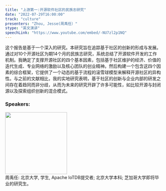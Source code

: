 ```yaml
---
title: "上游第一:开源软件社区的民族志研究"
date: "2022-07-29T16:00:00"
track: "culture"
presenters: "Zhou, Jesse(周禹任）"
stype: "英文演讲"
speechLink: "https://www.youtube.com/embed/-NU7zl2p1NQ"
---
```

这个报告是基于一个深入的研究。本研究旨在追踪基于社区的创新的形成与发展。通过对10个开源社区为期14个月的民族志研究，系统总结了开源软件开发的工作机制。我确定了支撑开源社区的四个基本因素，包括基于社区维护的经济、价值的迭代生成、专业网络的激励以及核心团队的创业精神。然后构建一个包含这四个因素的综合框架，它提供了一个动态的基于流程的滚雪球模型来解释开源社区的异构性。与之前的文献相比，我的实地研究表明，基于社区的创新与企业内部的研发之间存在着趋同而非分歧，从而为未来的研究开辟了许多可能性，如比较开源与封闭源以及探索组织创新的混合模式。
 ### Speakers: 
 <img src="images/speaker/1176.png" width="200" /><br>周禹任: 北京大学, 学生, Apache IoTDB提交者;
北京大学本科;
芝加哥大学即将毕业的研究生。

 